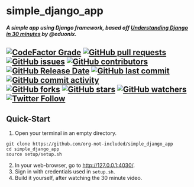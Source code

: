 # simple_django_app
  
##### A simple app using Django framework, based off [Understanding Django in 30 minutes](https://www.youtube.com/watch?v=IMG4r03G6g8) by @eduonix.
[![CodeFactor Grade](https://img.shields.io/codefactor/grade/github/org-not-included/simple_django_app/main)](https://www.codefactor.io/repository/github/org-not-included/simple_django_app)
[![GitHub pull requests](https://img.shields.io/github/issues-pr/org-not-included/simple_django_app)](https://github.com/org-not-included/simple_django_app/pulls)
[![GitHub issues](https://img.shields.io/github/issues/org-not-included/simple_django_app)](https://github.com/org-not-included/simple_django_app/issues)
[![GitHub contributors](https://img.shields.io/github/contributors/org-not-included/simple_django_app)](https://github.com/org-not-included/simple_django_app/graphs/contributors)  
[![GitHub Release Date](https://img.shields.io/github/release-date/org-not-included/simple_django_app)](https://github.com/org-not-included/simple_django_app/releases)
[![GitHub last commit](https://img.shields.io/github/last-commit/org-not-included/simple_django_app)](https://github.com/org-not-included/simple_django_app/commits/main)
[![GitHub commit activity](https://img.shields.io/github/commit-activity/m/org-not-included/simple_django_app)](https://github.com/org-not-included/simple_django_app/graphs/commit-activity)  
[![GitHub forks](https://img.shields.io/github/forks/org-not-included/simple_django_app)](https://github.com/org-not-included/simple_django_app/network)
[![GitHub stars](https://img.shields.io/github/stars/org-not-included/simple_django_app)](https://github.com/org-not-included/simple_django_app/stargazers)
[![GitHub watchers](https://img.shields.io/github/watchers/org-not-included/simple_django_app)](https://github.com/org-not-included/simple_django_app/watchers)
[![Twitter Follow](https://img.shields.io/twitter/follow/OrgNotIncluded?style=flat)](https://twitter.com/intent/follow?screen_name=OrgNotIncluded)  
  ---  
## Quick-Start
1. Open your terminal in an empty directory.
```shell
git clone https://github.com/org-not-included/simple_django_app
cd simple_django_app
source setup/setup.sh
```
2. In your web-browser, go to http://127.0.0.1:4030/.
3. Sign in with credentials used in `setup.sh`. 
4. Build it yourself, after watching the 30 minute video.

